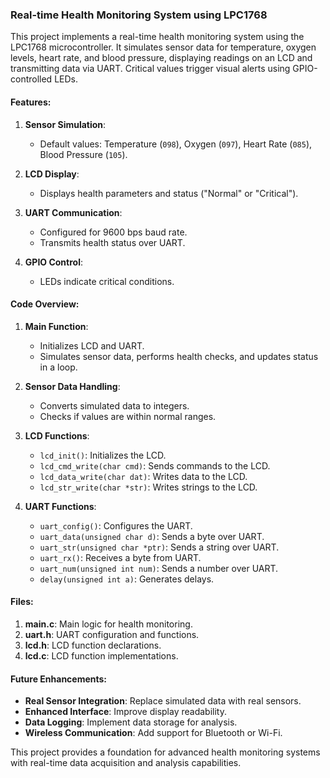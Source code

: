 ### Real-time Health Monitoring System using LPC1768

This project implements a real-time health monitoring system using the LPC1768 microcontroller. It simulates sensor data for temperature, oxygen levels, heart rate, and blood pressure, displaying readings on an LCD and transmitting data via UART. Critical values trigger visual alerts using GPIO-controlled LEDs.

#### Features:

1. **Sensor Simulation**:
    - Default values: Temperature (`098`), Oxygen (`097`), Heart Rate (`085`), Blood Pressure (`105`).

2. **LCD Display**:
    - Displays health parameters and status ("Normal" or "Critical").

3. **UART Communication**:
    - Configured for 9600 bps baud rate.
    - Transmits health status over UART.

4. **GPIO Control**:
    - LEDs indicate critical conditions.

#### Code Overview:

1. **Main Function**:
    - Initializes LCD and UART.
    - Simulates sensor data, performs health checks, and updates status in a loop.

2. **Sensor Data Handling**:
    - Converts simulated data to integers.
    - Checks if values are within normal ranges.

3. **LCD Functions**:
    - `lcd_init()`: Initializes the LCD.
    - `lcd_cmd_write(char cmd)`: Sends commands to the LCD.
    - `lcd_data_write(char dat)`: Writes data to the LCD.
    - `lcd_str_write(char *str)`: Writes strings to the LCD.

4. **UART Functions**:
    - `uart_config()`: Configures the UART.
    - `uart_data(unsigned char d)`: Sends a byte over UART.
    - `uart_str(unsigned char *ptr)`: Sends a string over UART.
    - `uart_rx()`: Receives a byte from UART.
    - `uart_num(unsigned int num)`: Sends a number over UART.
    - `delay(unsigned int a)`: Generates delays.

#### Files:

1. **main.c**: Main logic for health monitoring.
2. **uart.h**: UART configuration and functions.
3. **lcd.h**: LCD function declarations.
4. **lcd.c**: LCD function implementations.

#### Future Enhancements:

- **Real Sensor Integration**: Replace simulated data with real sensors.
- **Enhanced Interface**: Improve display readability.
- **Data Logging**: Implement data storage for analysis.
- **Wireless Communication**: Add support for Bluetooth or Wi-Fi.

This project provides a foundation for advanced health monitoring systems with real-time data acquisition and analysis capabilities.
